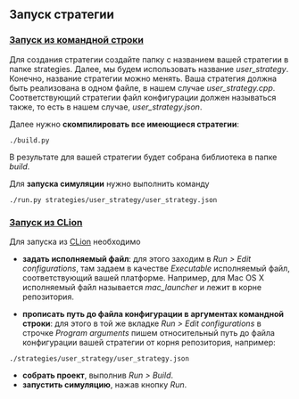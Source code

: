 ## Запуск стратегии

### [Запуск из командной строки](#command_line)

Для создания стратегии создайте папку с названием вашей стратегии в папке strategies. Далее, мы будем использовать название *user_strategy*. Конечно, название стратегии можно менять.
Ваша стратегия должна быть реализована в одном файле, в нашем случае *user_strategy.cpp*. Соответствующий стратегии файл конфигурации должен называться также, то есть в нашем случае, *user_strategy.json*.

Далее нужно **скомпилировать все имеющиеся стратегии**:
```
./build.py
```

В результате для вашей стратегии будет собрана библиотека в папке *build*.

Для **запуска симуляции** нужно выполнить команду
```
./run.py strategies/user_strategy/user_strategy.json
```

### [Запуск из CLion](#clion)
Для запуска из [CLion](https://www.jetbrains.com/clion/download/) необходимо
- **задать исполняемый файл**:
для этого заходим в *Run > Edit configurations*, там задаем в качестве *Executable* исполняемый файл, соответствующий вашей платформе. Например, для Mac OS X исполняемый файл называется *mac_launcher* и лежит в корне репозитория.

- **прописать путь до файла конфигурации в аргументах командной строки**:
для этого в той же вкладке *Run > Edit configurations* в строчке *Program arguments* пишем относительный путь до файла конфигурации вашей стратегии от корня репозитория, например:
```
./strategies/user_strategy/user_strategy.json
```
- **собрать проект**, выполнив *Run > Build*.
- **запустить симуляцию**, нажав кнопку *Run*.
